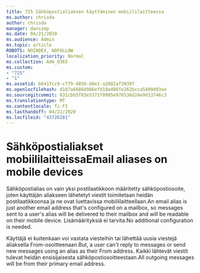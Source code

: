 ```yaml
---
title: 725 Sähköpostialiaksen käyttäminen mobiililaitteessa
ms.author: chrisda
author: chrisda
manager: dansimp
ms.date: 04/21/2020
ms.audience: Admin
ms.topic: article
ROBOTS: NOINDEX, NOFOLLOW
localization_priority: Normal
ms.collection: Adm_O365
ms.custom:
- "725"
- "1"
ms.assetid: b6417cc9-c779-4856-b0e1-a2882af39397
ms.openlocfilehash: d187a6686d986efd18a486fe262bcca5409d93ae
ms.sourcegitcommit: 631cbb5f03e5371f0995e976536d24e9d13746c3
ms.translationtype: MT
ms.contentlocale: fi-FI
ms.lasthandoff: 04/22/2020
ms.locfileid: "43726281"
---
```

# <a name="email-aliases-on-mobile-devices"></a><span data-ttu-id="3a0de-102">Sähköpostialiakset mobiililaitteissa</span><span class="sxs-lookup"><span data-stu-id="3a0de-102">Email aliases on mobile devices</span></span>

<span data-ttu-id="3a0de-103">Sähköpostialias on vain yksi postilaatikkoon määritetty sähköpostiosoite, joten käyttäjän aliakseen lähetetyt viestit toimitetaan heidän postilaatikkoonsa ja ne ovat luettavissa mobiililaitteellaan.</span><span class="sxs-lookup"><span data-stu-id="3a0de-103">An email alias is just another email address that's configured on a mailbox, so messages sent to a user's alias will be delivered to their mailbox and will be readable on their mobile device.</span></span> <span data-ttu-id="3a0de-104">Lisämäärityksiä ei tarvita.</span><span class="sxs-lookup"><span data-stu-id="3a0de-104">No additional configuration is needed.</span></span>

<span data-ttu-id="3a0de-105">Käyttäjä ei kuitenkaan voi vastata viesteihin tai lähettää uusia viestejä aliaksella From-osoitteenaan.</span><span class="sxs-lookup"><span data-stu-id="3a0de-105">But, a user can't reply to messages or send new messages using an alias as their From address.</span></span> <span data-ttu-id="3a0de-106">Kaikki lähtevät viestit tulevat heidän ensisijaisesta sähköpostiosoitteestaan.</span><span class="sxs-lookup"><span data-stu-id="3a0de-106">All outgoing messages will be from their primary email address.</span></span>

